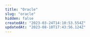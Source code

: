 ```yaml
---
title: "Oracle"
slug: "oracle"
hidden: false
createdAt: "2023-03-24T14:10:53.554Z"
updatedAt: "2023-08-10T17:43:56.124Z"
---
```

